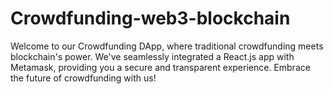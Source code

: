 # Crowdfunding-web3-blockchain
Welcome to our Crowdfunding DApp, where traditional crowdfunding meets blockchain's power.
We've seamlessly integrated a React.js app with Metamask, providing you a secure and transparent experience. 
Embrace the future of crowdfunding with us!
